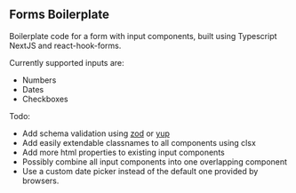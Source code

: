 ## Forms Boilerplate

Boilerplate code for a form with input components, built using Typescript NextJS and react-hook-forms.

Currently supported inputs are:

- Numbers
- Dates
- Checkboxes

Todo:

- Add schema validation using [zod](zod.dev) or [yup](https://github.com/jquense/yup)
- Add easily extendable classnames to all components using clsx
- Add more html properties to existing input components
- Possibly combine all input components into one overlapping component
- Use a custom date picker instead of the default one provided by browsers.
